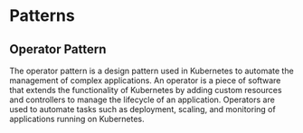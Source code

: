 # Patterns

## Operator Pattern

The operator pattern is a design pattern used in Kubernetes to automate the management of complex applications. An operator is a piece of software that extends the functionality of Kubernetes by adding custom resources and controllers to manage the lifecycle of an application. Operators are used to automate tasks such as deployment, scaling, and monitoring of applications running on Kubernetes.
